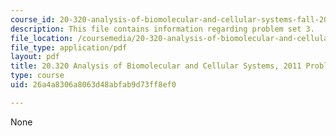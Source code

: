 ```yaml
---
course_id: 20-320-analysis-of-biomolecular-and-cellular-systems-fall-2012
description: This file contains information regarding problem set 3.
file_location: /coursemedia/20-320-analysis-of-biomolecular-and-cellular-systems-fall-2012/26a4a8306a8063d48abfab9d73ff8ef0_MIT20_320F12_2011_PS3.pdf
file_type: application/pdf
layout: pdf
title: 20.320 Analysis of Biomolecular and Cellular Systems, 2011 Problem Set 3
type: course
uid: 26a4a8306a8063d48abfab9d73ff8ef0

---
```

None